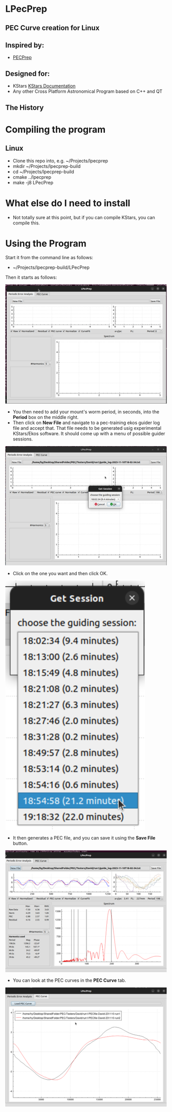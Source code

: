 # LPecPrep
## PEC Curve creation for Linux

## Inspired by:
 - [PECPrep](https://eq-mod.sourceforge.net/pecprep/)

## Designed for:
 - KStars [KStars Documentation](https://edu.kde.org/kstars/)
 - Any other Cross Platform Astronomical Program based on C++ and QT

## The History
 
# Compiling the program

## Linux
- Clone this repo into, e.g. ~/Projects/lpecprep
- mkdir ~/Projects/lpecprep-build
- cd  ~/Projects/lpecprep-build
- cmake ../lpecprep
- make -j8 LPecPrep

# What else do I need to install
- Not totally sure at this point, but if you can compile KStars, you can compile this.

# Using the Program

Start it from the command line as follows:
- ~/Projects/lpecprep-build/LPecPrep

Then it starts as follows:

![screenshot](./doc/lpecprep1.png)

- You then need to add your mount's worm period, in seconds, into the **Period** box on the middle right.
- Then click on **New File** and navigate to a pec-training ekos guider log file and accept that. That file needs to be generated usig experimental KStars/Ekos software. It should come up with a menu of possible guider sessions.

![screenshot](./doc/lpecprep2.png)

- Click on the one you want and then click OK.

![screenshot](./doc/lpecprep3.png)

- It then generates a PEC file, and you can save it using the **Save File** button.

![screenshot](./doc/lpecprep4.png)

- You can look at the PEC curves in the **PEC Curve** tab.

![screenshot](./doc/lpecprep5.png)

